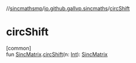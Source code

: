 //[sincmathsmp](../../index.md)/[io.github.gallvp.sincmaths](index.md)/[circShift](circ-shift.md)

# circShift

[common]\
fun [SincMatrix](-sinc-matrix/index.md).[circShift](circ-shift.md)(n: [Int](https://kotlinlang.org/api/latest/jvm/stdlib/kotlin/-int/index.html)): [SincMatrix](-sinc-matrix/index.md)
